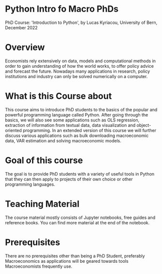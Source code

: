 # Python Intro fo Macro PhDs
PhD Course: 'Introduction to Python', by Lucas Kyriacou, University of Bern, December 2022

# Overview
Economists rely extensively on data, models and computational methods in order to gain understanding of how the world works, to offer policy advice and forecast the future. Nowadays many applications in research, policy institutions and industry can only be solved numerically on a computer.

# What is this Course about
This course aims to introduce PhD students to the basics of the popular and powerful programming language called Python. After going through the basics, we will also see some applications such as OLS regression, extraction of information from textual data, data visualization and object-oriented programming. In an extended version of this course we will further discuss various applications such as bulk downloading macroeconomic data, VAR estimation and solving macroeconomic models.

# Goal of this course
The goal is to provide PhD students with a variety of useful tools in Python that they can then apply to projects of their own choice or other programming languages.

# Teaching Material
The course material mostly consists of Jupyter notebooks, free guides and reference books. You can find more material at the end of the notebook.

# Prerequisites
There are no prerequisites other than being a PhD Student, preferably Macroeconomics as applications will be geared towards tools Macroeconomists frequently use.
